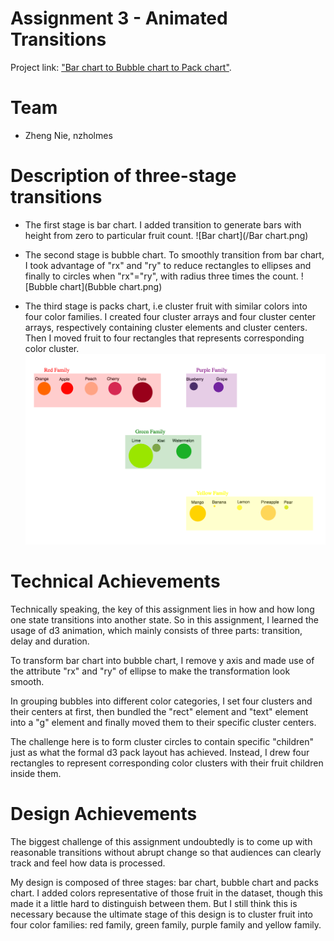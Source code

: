 # Assignment 3 - Animated Transitions

Project link: ["Bar chart to Bubble chart to Pack chart"](http://nzholmes.github.io/03-Animation/index.html).

# Team

- Zheng Nie, nzholmes

# Description of three-stage transitions
 - The first stage is bar chart. I added transition to generate bars with height from zero to particular fruit count. 
 ![Bar chart](/Bar chart.png)
 
 - The second stage is bubble chart. To smoothly transition from bar chart, I took advantage of "rx" and "ry" to reduce rectangles to ellipses and finally to circles when "rx"="ry", with radius three times the count.
 ![Bubble chart](Bubble chart.png)
 
 - The third stage is packs chart, i.e cluster fruit with similar colors into four color families. I created four cluster arrays and four cluster center arrays, respectively containing cluster elements and cluster centers. Then I moved fruit to four rectangles that represents corresponding color cluster.
 ![Pack](Pack.png)

# Technical Achievements

Technically speaking, the key of this assignment lies in how and how long one state transitions into another state. So in this assignment, I learned the usage of d3 animation, which mainly consists of three parts: transition, delay and duration. 

To transform bar chart into bubble chart, I remove y axis and made use of the attribute "rx" and "ry" of ellipse to make the transformation look smooth.  

In grouping bubbles into different color categories,  I set four clusters and their centers at first, then bundled the "rect" element and "text" element into a "g" element and finally moved them to their specific cluster centers. 

The challenge here is to form cluster circles to contain specific "children" just as what the formal d3 pack layout has achieved. Instead, I drew four rectangles to represent corresponding color clusters with their fruit children inside them.

# Design Achievements

The biggest challenge of this assignment undoubtedly is to come up with reasonable transitions  without abrupt change so that audiences can clearly track and feel how data is processed. 

My design is composed of three stages: bar chart, bubble chart and packs chart. I added colors representative of those fruit in the dataset, though this made it a little hard to distinguish between them. But I still think this is necessary because the ultimate stage of this design is to cluster fruit into four color families: red family, green family, purple family and yellow family.
